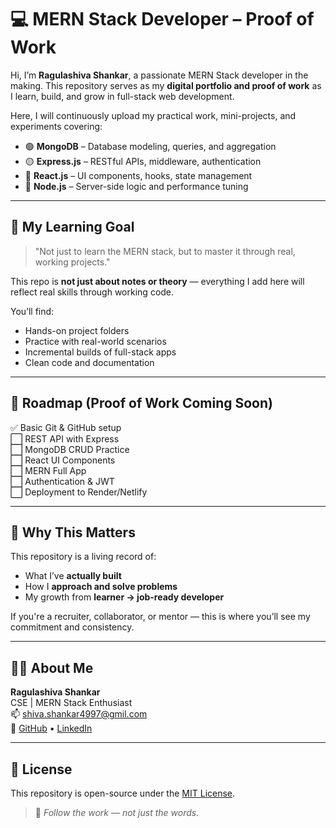 # 💻 MERN Stack Developer – Proof of Work

Hi, I’m **Ragulashiva Shankar**, a passionate MERN Stack developer in the making. This repository serves as my **digital portfolio and proof of work** as I learn, build, and grow in full-stack web development.

Here, I will continuously upload my practical work, mini-projects, and experiments covering:

- 🟢 **MongoDB** – Database modeling, queries, and aggregation
- 🟡 **Express.js** – RESTful APIs, middleware, authentication
- 🔵 **React.js** – UI components, hooks, state management
- 🔴 **Node.js** – Server-side logic and performance tuning

---

## 🚀 My Learning Goal

> "Not just to learn the MERN stack, but to master it through real, working projects."

This repo is **not just about notes or theory** — everything I add here will reflect real skills through working code.

You’ll find:
- Hands-on project folders
- Practice with real-world scenarios
- Incremental builds of full-stack apps
- Clean code and documentation

---

## 🧭 Roadmap (Proof of Work Coming Soon)

✅ Basic Git & GitHub setup  
⬜ REST API with Express  
⬜ MongoDB CRUD Practice  
⬜ React UI Components  
⬜ MERN Full App  
⬜ Authentication & JWT  
⬜ Deployment to Render/Netlify  

---

## 🧠 Why This Matters

This repository is a living record of:
- What I’ve **actually built**
- How I **approach and solve problems**
- My growth from **learner → job-ready developer**

If you're a recruiter, collaborator, or mentor — this is where you’ll see my commitment and consistency.

---

## 🙋‍♂️ About Me

**Ragulashiva Shankar**  
 CSE | MERN Stack Enthusiast  
📫 shiva.shankar4997@gmil.com  
🔗 [GitHub](https://github.com/your-username) • [LinkedIn](https://linkedin.com/in/your-profile)

---

## 📝 License

This repository is open-source under the [MIT License](LICENSE).

> 🧩 *Follow the work — not just the words.*
